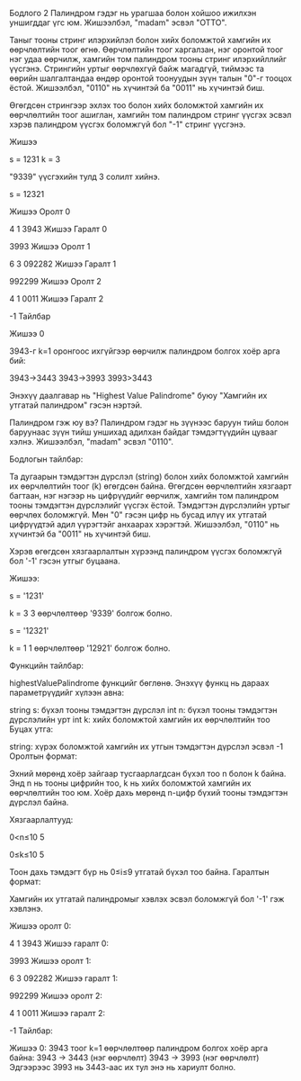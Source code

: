 Бодлого 2
Палиндром гэдэг нь урагшаа болон хойшоо ижилхэн уншигддаг үгс юм. Жишээлбэл, "madam" эсвэл "OTTO".

Таныг тооны стринг илэрхийлэл болон хийх боломжтой хамгийн их өөрчлөлтийн тоог өгнө. Өөрчлөлтийн тоог харгалзан, нэг оронтой тоог нэг удаа өөрчилж, хамгийн том палиндром тооны стринг илэрхийллийг үүсгэнэ. Стрингийн уртыг өөрчлөхгүй байж магадгүй, тиймээс та өөрийн шалгалтандаа өндөр оронтой тоонуудын зүүн талын "0"-г тооцох ёстой. Жишээлбэл, "0110" нь хүчинтэй ба "0011" нь хүчинтэй биш.

Өгөгдсөн стрингээр эхлэх тоо болон хийх боломжтой хамгийн их өөрчлөлтийн тоог ашиглан, хамгийн том палиндром стринг үүсгэх эсвэл хэрэв палиндром үүсгэх боломжгүй бол "-1" стринг үүсгэнэ.

Жишээ

s = 1231 k = 3

"9339" үүсгэхийн тулд 3 солилт хийнэ.

s = 12321

Жишээ Оролт 0

4 1 3943 Жишээ Гаралт 0

3993 Жишээ Оролт 1

6 3 092282 Жишээ Гаралт 1

992299 Жишээ Оролт 2

4 1 0011 Жишээ Гаралт 2

-1 Тайлбар

Жишээ 0

3943-г k=1 оронгоос ихгүйгээр өөрчилж палиндром болгох хоёр арга бий:

3943→3443 3943→3993 3993>3443

Энэхүү даалгавар нь "Highest Value Palindrome" буюу "Хамгийн их утгатай палиндром" гэсэн нэртэй.

Палиндром гэж юу вэ? Палиндром гэдэг нь зүүнээс баруун тийш болон баруунаас зүүн тийш уншихад адилхан байдаг тэмдэгтүүдийн цувааг хэлнэ. Жишээлбэл, "madam" эсвэл "0110".

Бодлогын тайлбар:

Та дугаарын тэмдэгтэн дүрслэл (string) болон хийх боломжтой хамгийн их өөрчлөлтийн тоог (k) өгөгдсөн байна. Өгөгдсөн өөрчлөлтийн хязгаарт багтаан, нэг нэгээр нь цифрүүдийг өөрчилж, хамгийн том палиндром тооны тэмдэгтэн дүрслэлийг үүсгэх ёстой. Тэмдэгтэн дүрслэлийн уртыг өөрчлөх боломжгүй. Мөн "0" гэсэн цифр нь бусад илүү их утгатай цифрүүдтэй адил үүрэгтэйг анхаарах хэрэгтэй. Жишээлбэл, "0110" нь хүчинтэй ба "0011" нь хүчинтэй биш.

Хэрэв өгөгдсөн хязгаарлалтын хүрээнд палиндром үүсгэх боломжгүй бол '-1' гэсэн утгыг буцаана.

Жишээ:

s = '1231'

k = 3 3 өөрчлөлтөөр '9339' болгож болно.

s = '12321'

k = 1 1 өөрчлөлтөөр '12921' болгож болно.

Функцийн тайлбар:

highestValuePalindrome функцийг бөглөнө. Энэхүү функц нь дараах параметрүүдийг хүлээн авна:

string s: бүхэл тооны тэмдэгтэн дүрслэл int n: бүхэл тооны тэмдэгтэн дүрслэлийн урт int k: хийх боломжтой хамгийн их өөрчлөлтийн тоо Буцах утга:

string: хүрэх боломжтой хамгийн их утгын тэмдэгтэн дүрслэл эсвэл -1 Оролтын формат:

Эхний мөрөнд хоёр зайгаар тусгаарлагдсан бүхэл тоо n болон k байна. Энд n нь тооны цифрийн тоо, k нь хийх боломжтой хамгийн их өөрчлөлтийн тоо юм. Хоёр дахь мөрөнд n-цифр бүхий тооны тэмдэгтэн дүрслэл байна.

Хязгаарлалтууд:

0<n≤10 5

0≤k≤10 5

Тоон дахь тэмдэгт бүр нь 0≤i≤9 утгатай бүхэл тоо байна. Гаралтын формат:

Хамгийн их утгатай палиндромыг хэвлэх эсвэл боломжгүй бол '-1' гэж хэвлэнэ.

Жишээ оролт 0:

4 1 3943 Жишээ гаралт 0:

3993 Жишээ оролт 1:

6 3 092282 Жишээ гаралт 1:

992299 Жишээ оролт 2:

4 1 0011 Жишээ гаралт 2:

-1 Тайлбар:

Жишээ 0: 3943 тоог k=1 өөрчлөлтөөр палиндром болгох хоёр арга байна: 3943 → 3443 (нэг өөрчлөлт) 3943 → 3993 (нэг өөрчлөлт) Эдгээрээс 3993 нь 3443-аас их тул энэ нь хариулт болно.
